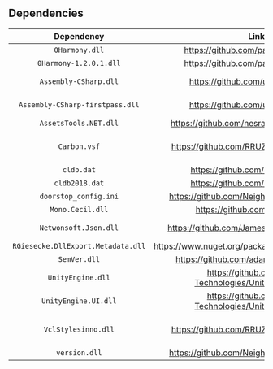 ## Dependencies

|            Dependency           |                          Link                          |               Redistributed              |
|:-------------------------------:|:------------------------------------------------------:|:----------------------------------------:|
|          `0Harmony.dll`         |           https://github.com/pardeike/Harmony          |                  &#9745;                 |
|      `0Harmony-1.2.0.1.dll`     |           https://github.com/pardeike/Harmony          |                  &#9745;                 |
|      `Assembly-CSharp.dll`      |            https://github.com/unknownworlds            |           &#9744; <br>Game file          |
| `Assembly-CSharp-firstpass.dll` |            https://github.com/unknownworlds            |           &#9744; <br>Game file          |
|      `AssetsTools.NET.dll`      |       https://github.com/nesrak1/AssetsTools.NET       |                  &#9745;                 |
|           `Carbon.vsf`          |       https://github.com/RRUZ/vcl-styles-plugins       |  &#9744; <br>Bundled with the installer  |
|            `cldb.dat`           |             https://github.com/DerPopo/UABE            | &#9745; |
|          `cldb2018.dat`         |             https://github.com/DerPopo/UABE            | &#9745; |
| `doorstop_config.ini` | https://github.com/NeighTools/UnityDoorstop | &#9745; |
|         `Mono.Cecil.dll`        |            https://github.com/jbevain/cecil            |                  &#9745;                 |
|      `Netwonsoft.Json.dll`      |       https://github.com/JamesNK/Newtonsoft.Json       |           &#9744; <br>Game file          |
| `RGiesecke.DllExport.Metadata.dll` | https://www.nuget.org/packages/UnmanagedExports | &#9744; |
| `SemVer.dll` | https://github.com/adamreeve/semver.net | &#9745; |
|        `UnityEngine.dll`        | https://github.com/Unity-Technologies/UnityCsReference |           &#9744; <br>Game file          |
|       `UnityEngine.UI.dll`      | https://github.com/Unity-Technologies/UnityCsReference |           &#9744; <br>Game file          |
|       `VclStylesinno.dll`       |       https://github.com/RRUZ/vcl-styles-plugins       |  &#9744; <br>Bundled with the installer  |
| `version.dll` | https://github.com/NeighTools/UnityDoorstop | &#9745; |
